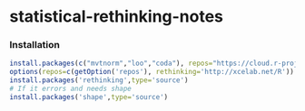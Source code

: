 # statistical-rethinking-notes

### Installation

```R
install.packages(c("mvtnorm","loo","coda"), repos="https://cloud.r-project.org/",dependencies=TRUE)
options(repos=c(getOption('repos'), rethinking='http://xcelab.net/R'))
install.packages('rethinking',type='source')
# If it errors and needs shape
install.packages('shape',type='source')
```
